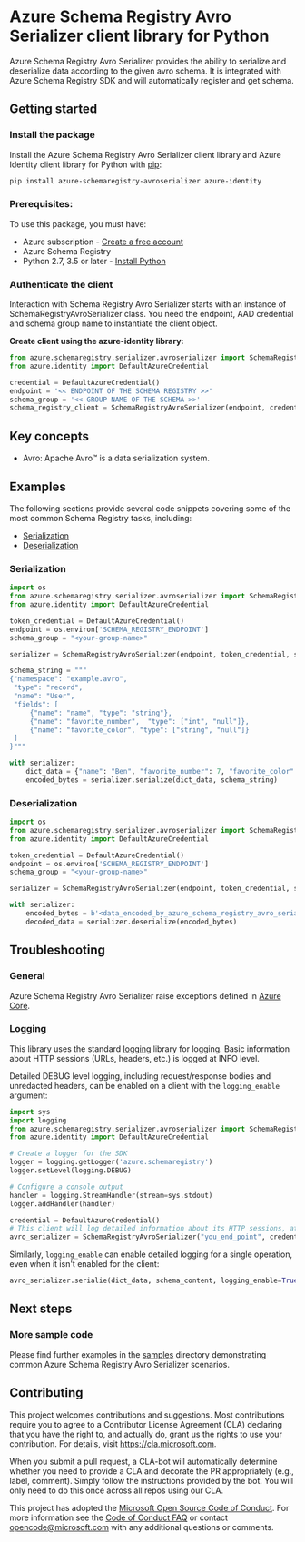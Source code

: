 # Azure Schema Registry Avro Serializer client library for Python

Azure Schema Registry Avro Serializer provides the ability to serialize and deserialize data according
to the given avro schema. It is integrated with Azure Schema Registry SDK and will automatically register and get schema.

## Getting started

### Install the package

Install the Azure Schema Registry Avro Serializer client library and Azure Identity client library for Python with [pip][pip]:

```Bash
pip install azure-schemaregistry-avroserializer azure-identity
```

### Prerequisites: 
To use this package, you must have:
* Azure subscription - [Create a free account][azure_sub]
* Azure Schema Registry
* Python 2.7, 3.5 or later - [Install Python][python]

### Authenticate the client
Interaction with Schema Registry Avro Serializer starts with an instance of SchemaRegistryAvroSerializer class. You need the endpoint, AAD credential and schema group name to instantiate the client object. 

**Create client using the azure-identity library:**

```python
from azure.schemaregistry.serializer.avroserializer import SchemaRegistryAvroSerializer
from azure.identity import DefaultAzureCredential

credential = DefaultAzureCredential()
endpoint = '<< ENDPOINT OF THE SCHEMA REGISTRY >>'
schema_group = '<< GROUP NAME OF THE SCHEMA >>'
schema_registry_client = SchemaRegistryAvroSerializer(endpoint, credential, schema_group)
```

## Key concepts

- Avro: Apache Avro™ is a data serialization system.

## Examples

The following sections provide several code snippets covering some of the most common Schema Registry tasks, including:

- [Serialization](serialization)
- [Deserialization](deserialization)

### Serialization

```python
import os
from azure.schemaregistry.serializer.avroserializer import SchemaRegistryAvroSerializer
from azure.identity import DefaultAzureCredential

token_credential = DefaultAzureCredential()
endpoint = os.environ['SCHEMA_REGISTRY_ENDPOINT']
schema_group = "<your-group-name>"

serializer = SchemaRegistryAvroSerializer(endpoint, token_credential, schema_group)

schema_string = """
{"namespace": "example.avro",
 "type": "record",
 "name": "User",
 "fields": [
     {"name": "name", "type": "string"},
     {"name": "favorite_number",  "type": ["int", "null"]},
     {"name": "favorite_color", "type": ["string", "null"]}
 ]
}"""

with serializer:
    dict_data = {"name": "Ben", "favorite_number": 7, "favorite_color": "red"}
    encoded_bytes = serializer.serialize(dict_data, schema_string)
```

### Deserialization

```python
import os
from azure.schemaregistry.serializer.avroserializer import SchemaRegistryAvroSerializer
from azure.identity import DefaultAzureCredential

token_credential = DefaultAzureCredential()
endpoint = os.environ['SCHEMA_REGISTRY_ENDPOINT']
schema_group = "<your-group-name>"

serializer = SchemaRegistryAvroSerializer(endpoint, token_credential, schema_group)

with serializer:
    encoded_bytes = b'<data_encoded_by_azure_schema_registry_avro_serializer>'
    decoded_data = serializer.deserialize(encoded_bytes)
```

## Troubleshooting

### General

Azure Schema Registry Avro Serializer raise exceptions defined in [Azure Core][azure_core].

### Logging
This library uses the standard
[logging][python_logging] library for logging.
Basic information about HTTP sessions (URLs, headers, etc.) is logged at INFO
level.

Detailed DEBUG level logging, including request/response bodies and unredacted
headers, can be enabled on a client with the `logging_enable` argument:
```python
import sys
import logging
from azure.schemaregistry.serializer.avroserializer import SchemaRegistryAvroSerializer
from azure.identity import DefaultAzureCredential

# Create a logger for the SDK
logger = logging.getLogger('azure.schemaregistry')
logger.setLevel(logging.DEBUG)

# Configure a console output
handler = logging.StreamHandler(stream=sys.stdout)
logger.addHandler(handler)

credential = DefaultAzureCredential()
# This client will log detailed information about its HTTP sessions, at DEBUG level
avro_serializer = SchemaRegistryAvroSerializer("you_end_point", credential, "your_group_name", logging_enable=True)
```

Similarly, `logging_enable` can enable detailed logging for a single operation,
even when it isn't enabled for the client:
```py
avro_serializer.serialie(dict_data, schema_content, logging_enable=True)
```

## Next steps

### More sample code

Please find further examples in the [samples](./samples) directory demonstrating common Azure Schema Registry Avro Serializer scenarios.

## Contributing

This project welcomes contributions and suggestions.  Most contributions require you to agree to a
Contributor License Agreement (CLA) declaring that you have the right to, and actually do, grant us
the rights to use your contribution. For details, visit https://cla.microsoft.com.

When you submit a pull request, a CLA-bot will automatically determine whether you need to provide
a CLA and decorate the PR appropriately (e.g., label, comment). Simply follow the instructions
provided by the bot. You will only need to do this once across all repos using our CLA.

This project has adopted the [Microsoft Open Source Code of Conduct](https://opensource.microsoft.com/codeofconduct/).
For more information see the [Code of Conduct FAQ](https://opensource.microsoft.com/codeofconduct/faq/) or
contact [opencode@microsoft.com](mailto:opencode@microsoft.com) with any additional questions or comments.

[pip]: https://pypi.org/project/pip/
[python]: https://www.python.org/downloads/
[azure_core]: https://github.com/Azure/azure-sdk-for-python/blob/master/sdk/core/azure-core/README.md
[azure_sub]: https://azure.microsoft.com/free/
[python_logging]: https://docs.python.org/3/library/logging.html
